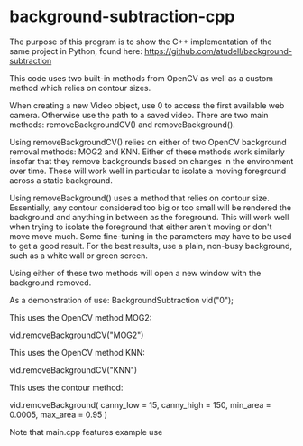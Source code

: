 # background-subtraction-cpp

The purpose of this program is to show the C++ implementation of the same project in Python, found here:
https://github.com/atudell/background-subtraction

This code uses two built-in methods from OpenCV as well as a custom method which relies on contour sizes.

When creating a new Video object, use 0 to access the first available web camera. Otherwise use the path to a saved video. There are two main methods: removeBackgroundCV() and removeBackground().

Using removeBackgroundCV() relies on either of two OpenCV background removal methods: MOG2 and KNN. Either of these methods work similarly insofar that they remove backgrounds based on changes in the environment over time. These will work well in particular to isolate a moving foreground across a static background.

Using removeBackground() uses a method that relies on contour size. Essentially, any contour considered too big or too small will be rendered the background and anything in between as the foreground. This will work well when trying to isolate the foreground that either aren't moving or don't move move much. Some fine-tuning in the parameters may have to be used to get a good result. For the best results, use a plain, non-busy background, such as a white wall or green screen.

Using either of these two methods will open a new window with the background removed.

As a demonstration of use: 
BackgroundSubtraction vid("0");

This uses the OpenCV method MOG2:

vid.removeBackgroundCV("MOG2")

This uses the OpenCV method KNN:

vid.removeBackgroundCV("KNN")

This uses the contour method:

vid.removeBackground( canny_low = 15, canny_high = 150, min_area = 0.0005, max_area = 0.95 )

Note that main.cpp features example use
